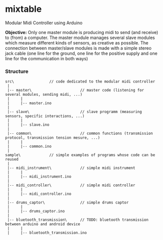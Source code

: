# mixtable
Modular Midi Controller using Arduino

**Objective:** Only one master module is producing midi to send (and receive) to (from) a computer. The master module manages several slave modules which measure different kinds of sensors, as creative as possible. The connection between master/slave modules is made with a simple stereo jack cable (one line for the ground, one line for the positive supply and one line for the communication in both ways)

### Structure

```
src\                // code dedicated to the modular midi controller
 |
 |-- master\                      // master code (listening for several modules, sending midi, ...)
 |     |
 |     |-- master.ino
 |
 |-- slave\                       // slave programm (measuring sensors, specific interactions, ...)
 |     |
 |     |-- slave.ino
 |
 |-- common\                      // common functions (transmission protocol, transmission tension mesure, ...)
 |     |
 |     |-- common.ino
 |
sample\             // simple examples of programs whose code can be reused
 |
 |-- midi_instrument\             // simple midi instrument
 |     |
 |     |-- midi_instrument.ino
 |
 |-- midi_controller\             // simple midi controller
 |     |
 |     |-- midi_controller.ino
 |
 |-- drums_captor\                // simple drums captor
 |     |
 |     |-- drums_captor.ino
 |
 |-- bluetooth_transmission\      // TODO: bluetooth transmission between arduino and android device
 |     |
 |     |-- bluetooth_transmission.ino
```
